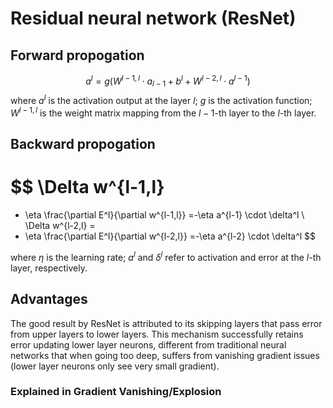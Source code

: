 # Residual neural network (ResNet)

## Forward propogation

$$
a^l=g(W^{l-1,l} \cdot a_{l-1} + b^l + W^{l-2,l} \cdot a^{l-1})
$$
where $a^l$ is the activation output at the layer $l$; $g$ is the activation function;  $W^{l-1,l}$ is the weight matrix mapping from the $l-1$-th layer to the $l$-th layer.

## Backward propogation

$$
\Delta w^{l-1,l}
=
- \eta \frac{\partial E^l}{\partial w^{l-1,l}}
=-\eta a^{l-1} \cdot \delta^l
\\
\Delta w^{l-2,l}
=
- \eta \frac{\partial E^l}{\partial w^{l-2,l}}
=-\eta a^{l-2} \cdot \delta^l
$$

where $\eta$ is the learning rate; $a^l$ and $\delta^l$ refer to activation and error at the $l$-th layer, respectively.

## Advantages

The good result by ResNet is attributed to its skipping layers that pass error from upper layers to lower layers.
This mechanism successfully retains error updating lower layer neurons, different from traditional neural networks that when going too deep, suffers from vanishing gradient issues (lower layer neurons only see very small gradient).

### Explained in Gradient Vanishing/Explosion

